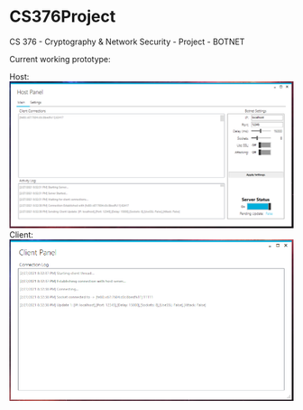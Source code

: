# CS376Project
CS 376 - Cryptography & Network Security - Project - BOTNET

Current working prototype:

Host:
![](images/host1.PNG)
Client:
![](images/client1.PNG)
